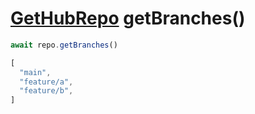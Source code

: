 # [GetHubRepo](./GitHubRepo.md) getBranches()

``` typescript
await repo.getBranches()
```

``` typescript
[
  "main",
  "feature/a",
  "feature/b",
]
```

